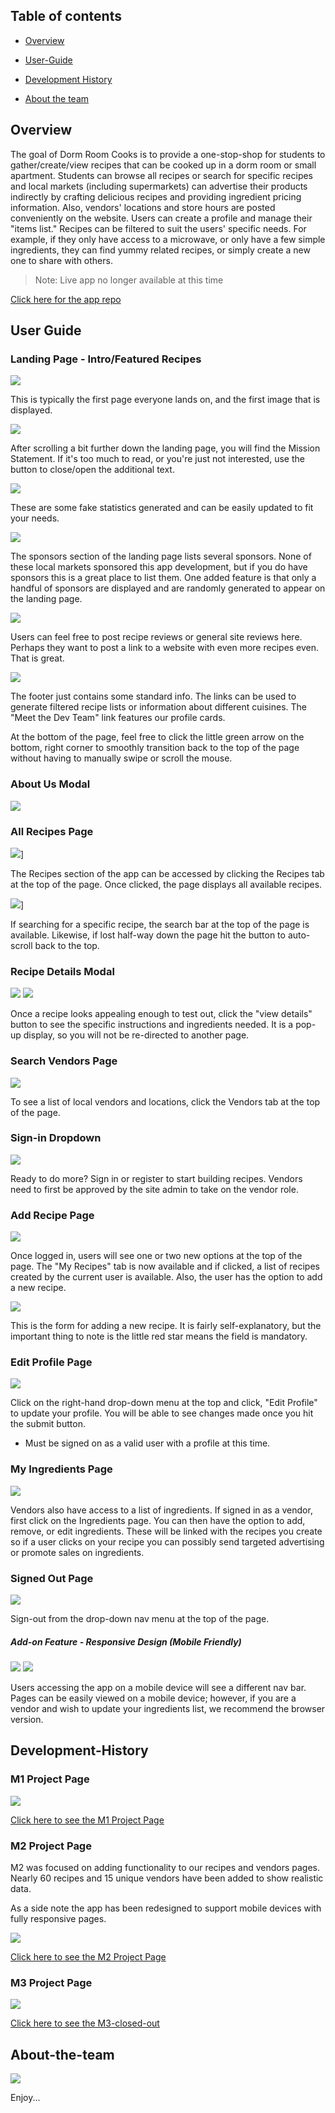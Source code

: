 ## Table of contents

* [Overview](#overview)

* [User-Guide](#User-Guide)

* [Development History](#Development-History)

* [About the team](#About-the-team)

## Overview

The goal of Dorm Room Cooks is to provide a one-stop-shop for students to gather/create/view recipes
that can be cooked up in a dorm room or small apartment. Students can browse all recipes or search
for specific recipes and local markets (including supermarkets) can advertise their products indirectly
by crafting delicious recipes and providing ingredient pricing information. Also, vendors' locations and 
store hours are posted conveniently on the website. Users can create a profile and manage
their "items list." Recipes can be filtered to suit the users' specific needs. For example, if they only
have access to a microwave, or only have a few simple ingredients, they can find yummy related recipes,
or simply create a new one to share with others.

> Note: Live app no longer available at this time

[Click here for the app repo](https://github.com/dorm-room-cook/dorm-room-cook)

## User Guide
### Landing Page - Intro/Featured Recipes
<img src="images/landing-intro-featured.png"/>

This is typically the first page everyone lands on, and the first image that is displayed. 

<img src="images/landing-mission.png"/>

After scrolling a bit further down the landing page, you will find the Mission Statement. 
If it's too much to read, or you're just not interested, use the button to close/open the
additional text.

<img src="images/landing-numbers.png"/>

These are some fake statistics generated and can be easily updated to fit your needs.

<img src="images/landing-sponsors.png"/>

The sponsors section of the landing page lists several sponsors. None of these local
markets sponsored this app development, but if you do have sponsors this is a great
place to list them. One added feature is that only a handful of sponsors are displayed
and are randomly generated to appear on the landing page.

<img src="images/landing-reviews.png"/>

Users can feel free to post recipe reviews or general site reviews here. Perhaps they
want to post a link to a website with even more recipes even. That is great.

<img src="images/landing-footer.png"/>

The footer just contains some standard info. The links can be used to generate filtered
recipe lists or information about different cuisines. The "Meet the Dev Team" link
features our profile cards.

At the bottom of the page, feel free to click the little green arrow on the bottom, 
right corner to smoothly transition back to the top of the page without having to
manually swipe or scroll the mouse.

### About Us Modal
<img src="images/about-us.png"/>

### All Recipes Page
<img src="images/all-recipes.png"/>]

The Recipes section of the app can be accessed by clicking the Recipes tab at the top of the page.
Once clicked, the page displays all available recipes.

<img src="images/all-recipes-search.png"/>]

If searching for a specific recipe, the search bar at the top of the page is available. Likewise,
if lost half-way down the page hit the button to auto-scroll back to the top.

### Recipe Details Modal
<img src="images/recipe-details-modal.png"/>
<img src="images/recipe-details-description.png"/>

Once a recipe looks appealing enough to test out, click the "view details" button to see the
specific instructions and ingredients needed. It is a pop-up display, so you will not be
re-directed to another page.

### Search Vendors Page
<img src="images/vendors-search.png"/>

To see a list of local vendors and locations, click the Vendors tab at the top of the page.

### Sign-in Dropdown
<img src="images/signin-dropdown.png"/>

Ready to do more? Sign in or register to start building recipes. Vendors need to first be approved
by the site admin to take on the vendor role.

### Add Recipe Page
<img src="images/my-recipes-add-recipe.png"/>

Once logged in, users will see one or two new options at the top of the page. The "My Recipes" tab
is now available and if clicked, a list of recipes created by the current user is available. Also,
the user has the option to add a new recipe. 

<img src="images/add-recipe.png"/>

This is the form for adding a new recipe. It is fairly self-explanatory, but the important thing
to note is the little red star means the field is mandatory.

### Edit Profile Page
<img src="images/edit-profile.png"/>

Click on the right-hand drop-down menu at the top and click, "Edit Profile" to update your profile.
You will be able to see changes made once you hit the submit button.

* Must be signed on as a valid user with a profile at this time.

### My Ingredients Page
<img src="images/grocery-list.png"/>

Vendors also have access to a list of ingredients. If signed in as a vendor, first click on
the Ingredients page. You can then have the option to add, remove, or edit ingredients. These will
be linked with the recipes you create so if a user clicks on your recipe you can possibly send
targeted advertising or promote sales on ingredients.

### Signed Out Page
<img src="images/signed-out.png"/>

Sign-out from the drop-down nav menu at the top of the page.

##### Add-on Feature - Responsive Design (Mobile Friendly)
<img src="images/menubar-browser.png"/>
<img src="images/menubar-mobile.png"/>

Users accessing the app on a mobile device will see a different nav bar. Pages can be easily viewed
on a mobile device; however, if you are a vendor and wish to update your ingredients list, we recommend
the browser version.

## Development-History

### M1 Project Page

[<img src="images/M1.png"/>](https://github.com/dorm-room-cook/dorm-room-cook/projects/)

[Click here to see the M1 Project Page](https://github.com/dorm-room-cook/dorm-room-cook/projects/1)

### M2 Project Page

M2 was focused on adding functionality to our recipes and vendors pages. Nearly 60 recipes and 15 unique vendors have been added to show realistic data. 

As a side note the app has been redesigned to support mobile devices with fully responsive pages. 

[<img src="images/updated-m2.png"/>](https://github.com/dorm-room-cook/dorm-room-cook/projects/)

[Click here to see the M2 Project Page](https://github.com/dorm-room-cook/dorm-room-cook/projects/2)

### M3 Project Page

[<img src="images/M3-projects.png"/>](https://github.com/dorm-room-cook/dorm-room-cook/projects/)

[Click here to see the M3-closed-out](https://github.com/dorm-room-cook/dorm-room-cook/projects/3)

## About-the-team
<img src="images/theteam.png"/>

Enjoy...


